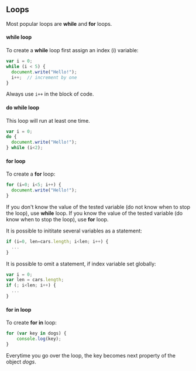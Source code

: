 ## Loops
Most popular loops are **while** and **for** loops. 

#### while loop
To create a **while** loop first assign an index (i) variable:
```javascript
var i = 0;
while (i < 5) {
  document.write("Hello!");
  i++;  // increment by one
}
```
Always use ```i++``` in the block of code.

#### do while loop
This loop will run at least one time.
```javascript
var i = 0;
do {
  document.write("Hello!");
} while (i<2);
```

#### for loop
To create a **for** loop:
```javascript
for (i=0; i<5; i++) {
  document.write("Hello!");
}
```
If you don't know the value of the tested variable (do not know when to stop the loop), use **while** loop. If you know the value of the tested variable (do know when to stop the loop), use **for** loop.

It is possible to inititate several variables as a statement:
```javascript
if (i=0, len=cars.length; i<len; i++) {
  ...
}
```
It is possible to omit a statement, if index variable set globally:
```javascript
var i = 0;
var len = cars.length;
if (; i<len; i++) {
  ...
}
```

#### for in loop
To create **for in** loop:
```javascript
for (var key in dogs) {
    console.log(key);
}
```
Everytime you go over the loop, the key becomes next property of the object *dogs*.
